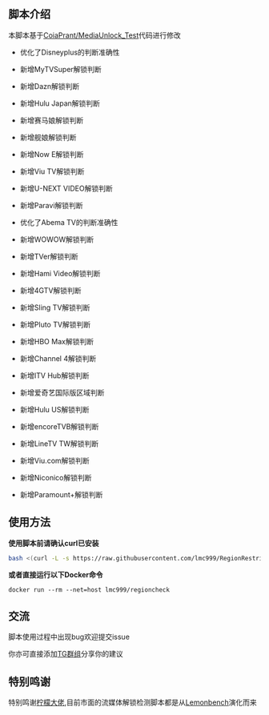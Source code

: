 ## 脚本介绍
本脚本基于[CoiaPrant/MediaUnlock_Test](https://github.com/CoiaPrant/MediaUnlock_Test)代码进行修改

+ 优化了Disneyplus的判断准确性

+ 新增MyTVSuper解锁判断

+ 新增Dazn解锁判断

+ 新增Hulu Japan解锁判断

+ 新增赛马娘解锁判断

+ 新增舰娘解锁判断

+ 新增Now E解锁判断

+ 新增Viu TV解锁判断

+ 新增U-NEXT VIDEO解锁判断

+ 新增Paravi解锁判断

+ 优化了Abema TV的判断准确性

+ 新增WOWOW解锁判断

+ 新增TVer解锁判断

+ 新增Hami Video解锁判断

+ 新增4GTV解锁判断

+ 新增Sling TV解锁判断

+ 新增Pluto TV解锁判断

+ 新增HBO Max解锁判断

+ 新增Channel 4解锁判断

+ 新增ITV Hub解锁判断

+ 新增爱奇艺国际版区域判断

+ 新增Hulu US解锁判断

+ 新增encoreTVB解锁判断

+ 新增LineTV TW解锁判断

+ 新增Viu.com解锁判断

+ 新增Niconico解锁判断

+ 新增Paramount+解锁判断

## 使用方法

**使用脚本前请确认curl已安装**

````bash
bash <(curl -L -s https://raw.githubusercontent.com/lmc999/RegionRestrictionCheck/main/check.sh)
````

**或者直接运行以下Docker命令**
````docker
docker run --rm --net=host lmc999/regioncheck
````


## 交流
脚本使用过程中出现bug欢迎提交issue

你亦可直接添加[TG群组](https://t.me/gameaccelerate)分享你的建议

## 特别鸣谢
特别鸣谢[柠檬大佬](https://t.me/ilemonrain),目前市面的流媒体解锁检测脚本都是从[Lemonbench](https://github.com/LemonBench/LemonBench)演化而来
